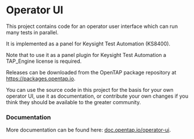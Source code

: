 # Operator UI

This project contains code for an operator user interface which can run many tests in parallel.

It is implemented as a panel for Keysight Test Automation (KS8400).

Note that to use it as a panel plugin for Keysight Test Automation a TAP_Engine license is required.

Releases can be downloaded from the OpenTAP package repository at https://packages.opentap.io.

You can use the source code in this project for the basis for your own operator UI, use it as documentation, or contribute your own changes if you think they should be available to the greater community.

### Documentation

More documentation can be found here: [doc.opentap.io/operator-ui](https://doc.opentap.io/operator-panel/).
